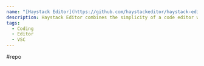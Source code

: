 ```yaml
---
name: "[Haystack Editor](https://github.com/haystackeditor/haystack-editor)"
description: Haystack Editor combines the simplicity of a code editor with a canvas UI that makes it easier to understand code at a glance It provides comprehensive code editing, navigation, and understanding support along with lightweight debugging, a rich extensibility model, and lightweight integration with existing tools.
tags:
  - Coding
  - Editor
  - VSC
---
```

#repo